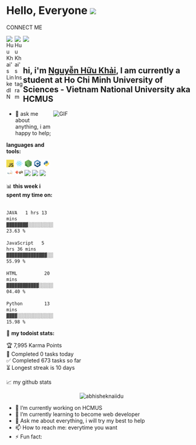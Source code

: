 # Hello, Everyone <img src="https://media.giphy.com/media/hvRJCLFzcasrR4ia7z/giphy.gif" width="45px">
<span>CONNECT ME</span>
<a href="https://www.facebook.com/nguyeen.huu.khai">
 
  <img align="left" alt="" width="22px" src="https://upload.wikimedia.org/wikipedia/commons/thumb/0/05/Facebook_Logo_%282019%29.png/1200px-Facebook_Logo_%282019%29.png" />
  
</a>

<a href="https://www.linkedin.com/in/kh%E1%BA%A3i-nguy%E1%BB%85n-19b193200/">
  <img align="left" alt="Huu Khai's LinkedIN" width="22px" src="https://raw.githubusercontent.com/peterthehan/peterthehan/master/assets/linkedin.svg" />
</a>
<a href="https://www.instagram.com/hk.da.realest/">
  <img align="left" alt="Huu Khai's Instagram" width="22px" src="https://upload.wikimedia.org/wikipedia/commons/thumb/e/e7/Instagram_logo_2016.svg/768px-Instagram_logo_2016.svg.png" />
</a>

![](https://visitor-badge.glitch.me/badge?page_id=abhisheknaiidu.abhisheknaiidu)

<br />

## hi, i'm [Nguyễn Hữu Khải](https://www.facebook.com/nguyeen.huu.khai), I am currently a student at Ho Chi Minh University of Sciences - Vietnam National University  aka HCMUS




  <img align="right" alt="GIF" src="https://github.com/abhisheknaiidu/abhisheknaiidu/blob/master/code.gif?raw=true" width="380" height="350" />
  

- 💬 ask me about anything, i am happy to help;

**languages and tools:**  

<code><img height="20" src="https://raw.githubusercontent.com/github/explore/80688e429a7d4ef2fca1e82350fe8e3517d3494d/topics/javascript/javascript.png"></code>
<code><img height="20" src="https://raw.githubusercontent.com/github/explore/80688e429a7d4ef2fca1e82350fe8e3517d3494d/topics/react/react.png"></code>
<code><img height="20" src="https://raw.githubusercontent.com/github/explore/80688e429a7d4ef2fca1e82350fe8e3517d3494d/topics/nodejs/nodejs.png"></code>
<code><img height="20" src="https://raw.githubusercontent.com/github/explore/80688e429a7d4ef2fca1e82350fe8e3517d3494d/topics/cpp/cpp.png"></code>
<code><img height="20" src="https://raw.githubusercontent.com/github/explore/80688e429a7d4ef2fca1e82350fe8e3517d3494d/topics/python/python.png"></code>
<code><img height="20" src="https://raw.githubusercontent.com/github/explore/80688e429a7d4ef2fca1e82350fe8e3517d3494d/topics/mysql/mysql.png"></code>
<code><img height="20" src="https://raw.githubusercontent.com/github/explore/80688e429a7d4ef2fca1e82350fe8e3517d3494d/topics/git/git.png"></code>
<code><img height="20" src="https://www.w3.org/html/logo/downloads/HTML5_Badge_512.png"></code>
<code><img height="20" src="https://upload.wikimedia.org/wikipedia/commons/thumb/d/d5/CSS3_logo_and_wordmark.svg/1200px-CSS3_logo_and_wordmark.svg.png"></code>
<code><img height="20" src="https://hocjava.com/wp-content/uploads/2020/11/java-logo.png"></code>



📊 **this week i spent my time on:**
<!--START_SECTION:waka-->
```text

JAVA   1 hrs 13 mins         ▓▓▓▓▓▓▓▓░░░░░░░░░░░░░░░░   23.63 % 

JavaScript   5 hrs 36 mins   ▓▓▓▓▓▓▓▓▓▓▓▓▓▓▓░░░░░░░░░   55.99 % 

HTML          20 mins        ▓▓▓▓▓▓▓▓▓▓▓▓░░░░░░░░░░░░  04.40 % 

Python        13 mins        ▓▓▓▓░░░░░░░░░░░░░░░░░░░░   15.98 % 
```
<!--END_SECTION:waka-->

🚧 **my todoist stats:**
<!-- TODO-IST:START -->
🏆  7,995 Karma Points           
🌸  Completed 0 tasks today           
✅  Completed 673 tasks so far           
⏳  Longest streak is 10 days
<!-- TODO-IST:END -->


📈 my github stats

<p align="center"> <img src="https://github-readme-stats.vercel.app/api?username=hoangdaochuz&show_icons=true&theme=gotham" alt="abhisheknaiidu" />




- 🔭 I’m currently working on HCMUS
- 🌱 I’m currently learning to become web developer
- 💬 Ask me about everything, i will try my best to help
- 📫 How to reach me: everytime you want
- ⚡ Fun fact: 

